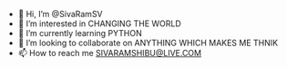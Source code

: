 - 👋 Hi, I’m @SivaRamSV
- 👀 I’m interested in CHANGING THE WORLD
- 🌱 I’m currently learning PYTHON
- 💞️ I’m looking to collaborate on ANYTHING WHICH MAKES ME THNIK 
- 📫 How to reach me SIVARAMSHIBU@LIVE.COM

<!---
SivaRamSV/SivaRamSV is a ✨ special ✨ repository because its `README.md` (this file) appears on your GitHub profile.
You can click the Preview link to take a look at your changes.
--->
